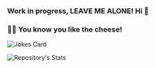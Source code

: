 ### Work in progress, LEAVE ME ALONE! Hi 👋

<!--
**buitron/buitron** is a ✨ _special_ ✨ repository because its `README.md` (this file) appears on your GitHub profile.

Here are some ideas to get you started:

- 🔭 I’m currently working on ...
- 🌱 I’m currently learning ...
- 👯 I’m looking to collaborate on ...
- 🤔 I’m looking for help with ...
- 💬 Ask me about ...
- 📫 How to reach me: ...
- 😄 Pronouns: ...
- ⚡ Fun fact: ...
-->

### 🧀😂 You know you like the cheese!
![Jokes Card](https://readme-jokes.vercel.app/api?theme=chartreuse-dark)

![Repository's Stats](https://github-readme-stats.vercel.app/api/top-langs/?username=buitron&theme=dark)
